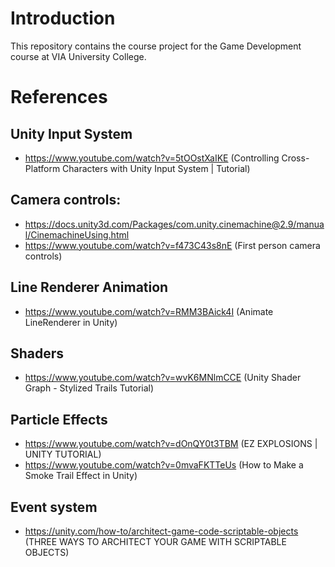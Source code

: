 # Introduction
This repository contains the course project for the Game Development course at VIA University College. 

# References
## Unity Input System
- https://www.youtube.com/watch?v=5tOOstXaIKE (Controlling Cross-Platform Characters with Unity Input System | Tutorial)

## Camera controls:
- https://docs.unity3d.com/Packages/com.unity.cinemachine@2.9/manual/CinemachineUsing.html
- https://www.youtube.com/watch?v=f473C43s8nE (First person camera controls)

## Line Renderer Animation
- https://www.youtube.com/watch?v=RMM3BAick4I (Animate LineRenderer in Unity)

## Shaders
- https://www.youtube.com/watch?v=wvK6MNlmCCE (Unity Shader Graph - Stylized Trails Tutorial)

## Particle Effects
- https://www.youtube.com/watch?v=dOnQY0t3TBM (EZ EXPLOSIONS | UNITY TUTORIAL)
- https://www.youtube.com/watch?v=0mvaFKTTeUs (How to Make a Smoke Trail Effect in Unity)

## Event system
- https://unity.com/how-to/architect-game-code-scriptable-objects (THREE WAYS TO ARCHITECT YOUR GAME WITH SCRIPTABLE OBJECTS)
